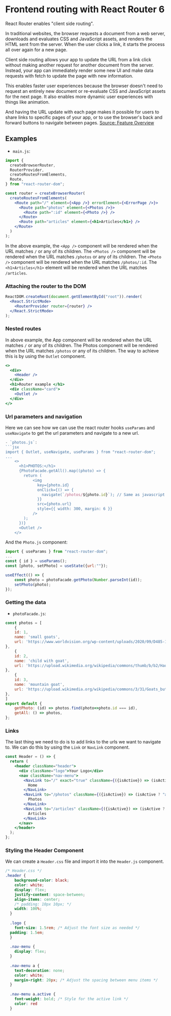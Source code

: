 # Frontend routing with React Router 6

React Router enables "client side routing".

In traditional websites, the browser requests a document from a web server, downloads and evaluates CSS and JavaScript assets, and renders the HTML sent from the server. When the user clicks a link, it starts the process all over again for a new page.

Client side routing allows your app to update the URL from a link click without making another request for another document from the server. Instead, your app can immediately render some new UI and make data requests with fetch to update the page with new information.

This enables faster user experiences because the browser doesn't need to request an entirely new document or re-evaluate CSS and JavaScript assets for the next page. It also enables more dynamic user experiences with things like animation.

And having the URL update with each page makes it possible for users to share links to specific pages of your app, or to use the browser's back and forward buttons to navigate between pages.
[Source: Feature Overview](https://reactrouter.com/en/main/start/overview)

## Examples

- `main.js`:

```jsx
import {
  createBrowserRouter,
  RouterProvider,
  createRoutesFromElements,
  Route,
} from "react-router-dom";

const router = createBrowserRouter(
  createRoutesFromElements(
    <Route path="/" element={<App />} errorElement={<ErrorPage />}>
      <Route path="photos" element={<Photos />}>
        <Route path=":id" element={<Photo />} />
      </Route>
      <Route path="articles" element={<h1>Articles</h1>} />
    </Route>
  )
);
```

In the above example, the `<App />` component will be rendered when the URL matches `/` or any of its children. The `<Photos />` component will be rendered when the URL matches `/photos` or any of its children. The `<Photo />` component will be rendered when the URL matches `/photos/:id`. The `<h1>Articles</h1>` element will be rendered when the URL matches `/articles`.

### Attaching the router to the DOM

```jsx
ReactDOM.createRoot(document.getElementById("root")).render(
  <React.StrictMode>
    <RouterProvider router={router} />
  </React.StrictMode>
);
```

### Nested routes

In above example, the App component will be rendered when the URL matches `/` or any of its children. The Photos component will be rendered when the URL matches `/photos` or any of its children. The way to achieve this is by using the `Outlet` component.

```jsx
<>
  <div>
    <Header />
  </div>
  <h1>Router example </h1>
  <div className="card">
    <Outlet />
  </div>
</>
```

### Url parameters and navigation

Here we can see how we can use the react router hooks `useParams` and `useNavigate` to get the url parameters and navigate to a new url.

````jsx
- `photos.js`:
```jsx
import { Outlet, useNavigate, useParams } from "react-router-dom";
...
    <>
      <h1>PHOTOS:</h1>
      {PhotoFacade.getAll().map((photo) => {
        return (
            <img
              key={photo.id}
              onClick={() => {
                navigate(`/photos/${photo.id}`); // Same as javascript: window.location.href = `/photos/${photo.id}`;
              }}
              src={photo.url}
              style={{ width: 300, margin: 6 }}
            />
        );
      })}
      <Outlet />
    </>
````

And the `Photo.js` component:

```jsx
import { useParams } from "react-router-dom";
...
const { id } = useParams();
const [photo, setPhoto] = useState({url:""});

useEffect(() => {
    const photo = photoFacade.getPhoto(Number.parseInt(id));
    setPhoto(photo);
});
```

### Getting the data
- `photoFacade.js`:
```jsx
const photos = [
    {
    id: 1,
    name: 'small goats',
    url: 'https://www.worldvision.org/wp-content/uploads/2020/09/D485-1090-047_Web_Optimized.jpg'
},
    {
    id: 2,
    name: 'child with goat',
    url: 'https://upload.wikimedia.org/wikipedia/commons/thumb/b/b2/Hausziege_04.jpg/1920px-Hausziege_04.jpg'
},
    {
    id: 3,
    name: 'mountain goat',
    url: 'https://upload.wikimedia.org/wikipedia/commons/3/31/Goats_butting_heads_in_Germany.jpg'
},
]
export default {
    getPhoto: (id) => photos.find(photo=>photo.id === id),
    getAll: () => photos,
};
```

### Links
The last thing we need to do is to add links to the urls we want to navigate to. We can do this by using the `Link` or `NavLink` component.

```jsx
const Header = () => {
  return (
    <header className="header">
      <div className="logo">Your Logo</div>
      <nav className="nav-menu">
        <NavLink to="/" exact="true" className={({isActive}) => (isActive ? "active" : 'none')}>
          Home
        </NavLink>
        <NavLink to="/photos" className={({isActive}) => (isActive ? "active" : 'none')}>
          Photos
        </NavLink>
        <NavLink to="/articles" className={({isActive}) => (isActive ? "active" : 'none')}>
          Articles
        </NavLink>
      </nav>
    </header>
  );
};
```

### Styling the Header Component
We can create a `Header.css` file and import it into the `Header.js` component.

```css
/* Header.css */
.header {
    background-color: black;
    color: white;
    display: flex;
    justify-content: space-between;
    align-items: center;
    /* padding: 10px 10px; */
    width: 100%;
  }
  
  .logo {
    font-size: 1.5rem; /* Adjust the font size as needed */
  padding: 1.5em;
  }
  
  .nav-menu {
    display: flex;
  }
  
  .nav-menu a {
    text-decoration: none;
    color: white;
    margin-right: 20px; /* Adjust the spacing between menu items */
  }
  
  .nav-menu a.active {
    font-weight: bold; /* Style for the active link */
    color: red
  }
  
```
